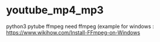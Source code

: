 # youtube_mp4_mp3
python3 pytube ffmpeg
need ffmpeg (example for windows : https://www.wikihow.com/Install-FFmpeg-on-Windows

